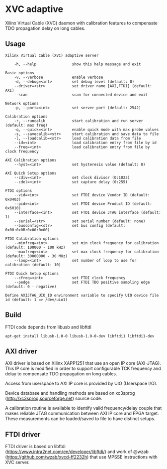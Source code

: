 # XVC adaptive

Xilinx Virtual Cable (XVC) daemon with calibration features to compensate TDO propagation delay on long cables.

## Usage

```
Xilinx Virtual Cable (XVC) adaptive server

    -h, --help                show this help message and exit

Basic options
    -v, --verbose             enable verbose
    -d, --debug=<int>         set debug level (default: 0)
    --driver=<str>            set driver name [AXI,FTDI] (default: AXI)
    --scan                    scan for connected device and exit

Network options
    -p, --port=<int>          set server port (default: 2542)

Calibration options
    -r, --runcalib            start calibration and run server (default: max freq)
    -q, --quick=<int>         enable quick mode with max probe values
    -s, --savecalib=<str>     start calibration and save data to file
    -l, --loadcalib=<str>     load calibration data from file
    --id=<int>                load calibration entry from file by id
    --freq=<int>              load calibration entry from file by clock frequency

AXI Calibration options
    --hyst=<int>              set hysteresis value (default: 0)

AXI Quick Setup options
    --cdiv=<int>              set clock divisor (0:1023)
    --cdel=<int>              set capture delay (0:255)

FTDI options
    --vid=<int>               set FTDI device Vendor ID (default: 0x0403)
    --pid=<int>               set FTDI device Product ID (default: 0x6010)
    --interface=<int>         set FTDI device JTAG interface (default: 1)
    --serial=<str>            set serial number (default: none)
    --busconfig=<str>         set bus config (default: 0x00:0x0B:0x00:0x00)

FTDI Calibration options
    --minfreq=<int>           set min clock frequency for calibration (default: 100000 - 100 kHz)
    --maxfreq=<int>           set max clock frequency for calibration (default: 30000000 - 30 MHz)
    --loop=<int>              set number of loop to use for calibration (default: 10)

FTDI Quick Setup options
    --cfreq=<int>             set FTDI clock frequency
    --pedge                   set FTDI TDO positive sampling edge (default: 0 - negative)

Define AXIJTAG_UIO_ID environment variable to specify UIO device file id (default: 1 => /dev/uio1)
```

## Build
FTDI code depends from libusb and libftdi
```
apt-get install libusb-1.0-0 libusb-1.0-0-dev libftdi1 libftdi1-dev
```

## AXI driver
AXI driver is based on Xilinx XAPP1251 that use an open IP core (AXI-JTAG). This IP core is modified in order to support configurable TCK frequency and delay to compensate TDO propagation on long cables.

Access from userspace to AXI IP core is provided by UIO (Userspace I/O).

Device database and handling methods are based on xc3sprog (http://xc3sprog.sourceforge.net) source code.

A calibration routine is available to identify valid frequency/delay couple that makes reliable JTAG communication between AXI IP core and FPGA target.
These measurements can be loaded/saved to file to have distinct setups.

## FTDI driver
FTDI driver is based on libftdi (https://www.intra2net.com/en/developer/libftdi/) and work of @wzab (https://github.com/wzab/xvcd-ff2232h) that use MPSSE instructions with XVC server.
